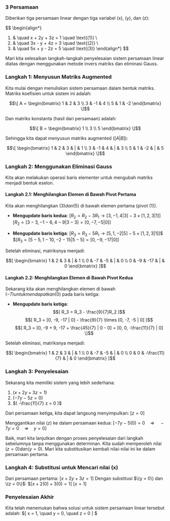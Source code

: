 ### 3 Persamaan

Diberikan tiga persamaan linear dengan tiga variabel (x), (y), dan (z):

$$
\begin{align*}
1. & \quad x + 2y + 3z = 1 \quad \text{(1)} \\
2. & \quad 3x - y + 4z = 3 \quad \text{(2)} \\
3. & \quad 5x + y - 2z = 5 \quad \text{(3)}
\end{align*}
$$

Mari kita selesaikan langkah-langkah penyelesaian sistem persamaan linear diatas dengan menggunakan metode invers matriks dan eliminasi Gauss.

### Langkah 1: Menyusun Matriks Augmented
Kita mulai dengan menuliskan sistem persamaan dalam bentuk matriks. Matriks koefisien untuk sistem ini adalah:

$$\[
A = \begin{bmatrix}
1 & 2 & 3 \\
3 & -1 & 4 \\
5 & 1 & -2
\end{bmatrix}
\]$$

Dan matriks konstanta (hasil dari persamaan) adalah:

$$\[
B = \begin{bmatrix}
1 \\
3 \\
5
\end{bmatrix}
\]$$

Sehingga kita dapat menyusun matriks augmented $( [A | B] )$:

$$\[
\begin{bmatrix}
1 & 2 & 3 & | & 1 \\
3 & -1 & 4 & | & 3 \\
5 & 1 & -2 & | & 5
\end{bmatrix}
\]$$

### Langkah 2: Menggunakan Eliminasi Gauss
Kita akan melakukan operasi baris elementer untuk mengubah matriks menjadi bentuk eselon.

#### Langkah 2.1: Menghilangkan Elemen di Bawah Pivot Pertama
Kita akan menghilangkan $(3) dan (5)$ di bawah elemen pertama (pivot $(1)$).

- **Mengupdate baris kedua**:
$[
R_2 = R_2 - 3R_1 \rightarrow [3, -1, 4 | 3] - 3 \times [1, 2, 3 | 1] 
]$
$[
R_2 = [3 - 3, -1 - 6, 4 - 9 | 3 - 3] = [0, -7, -5 | 0]
]$

- **Mengupdate baris ketiga**:
$[
R_3 = R_3 - 5R_1 \rightarrow [5, 1, -2 | 5] - 5 \times [1, 2, 3 | 1]
]$$
$$[
R_3 = [5 - 5, 1 - 10, -2 - 15 | 5 - 5] = [0, -9, -17 | 0]
]$

Setelah eliminasi, matriksnya menjadi:

$$[
\begin{bmatrix}
1 & 2 & 3 & | & 1 \\
0 & -7 & -5 & | & 0 \\
0 & -9 & -17 & | & 0
\end{bmatrix}
]$$

#### Langkah 2.2: Menghilangkan Elemen di Bawah Pivot Kedua
Sekarang kita akan menghilangkan elemen di bawah $( -7 ) untuk mendapatkan (0)$ pada baris ketiga:

- **Mengupdate baris ketiga**:
$$[
R_3 = R_3 - \frac{9}{7}R_2 
]$$
$$[
R_3 = [0, -9, -17 | 0] - \frac{9}{7} \times [0, -7, -5 | 0]
]$$
$$[
R_3 = [0, -9 + 9, -17 + \frac{45}{7} | 0 - 0] = [0, 0, -\frac{11}{7} | 0]
\]$$

Setelah eliminasi, matriksnya menjadi:

$$[
\begin{bmatrix}
1 & 2 & 3 & | & 1 \\
0 & -7 & -5 & | & 0 \\
0 & 0 & -\frac{11}{7} & | & 0
\end{bmatrix}
]$$

### Langkah 3: Penyelesaian
Sekarang kita memiliki sistem yang lebih sederhana:


1. $( x + 2y + 3z = 1 )$
2. $( -7y - 5z = 0 )$
3. $( -\frac{11}{7} z = 0 )$


Dari persamaan ketiga, kita dapat langsung menyimpulkan:
$[
z = 0
]$

Menggantikan nilai $(z)$ ke dalam persamaan kedua:
$[
-7y - 5(0) = 0 \quad \Rightarrow \quad -7y = 0 \quad \Rightarrow \quad y = 0
]$

Baik, mari kita lanjutkan dengan proses penyelesaian dari langkah sebelumnya tanpa menggunakan determinan. Kita sudah memperoleh nilai $(z = 0) dan (y = 0)$. Mari kita substitusikan kembali nilai-nilai ini ke dalam persamaan pertama.

### Langkah 4: Substitusi untuk Mencari nilai \(x\)

Dari persamaan pertama:
$[
x + 2y + 3z = 1
]$
Dengan substitusi $\(y = 0\) dan \(z = 0\)$:
$$[
x + 2(0) + 3(0) = 1
]$
$[
x = 1
]$

### Penyelesaian Akhir
Kita telah menemukan bahwa solusi untuk sistem persamaan linear tersebut adalah:
$[
x = 1, \quad y = 0, \quad z = 0
]
$
